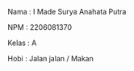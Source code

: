 Nama    : I Made Surya Anahata Putra

NPM     : 2206081370

Kelas   : A

Hobi    : Jalan jalan / Makan
